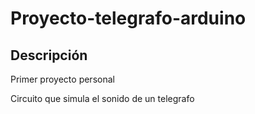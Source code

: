 # Proyecto-telegrafo-arduino
## Descripción
<p>Primer proyecto personal</p>
Circuito que simula el sonido de un telegrafo
